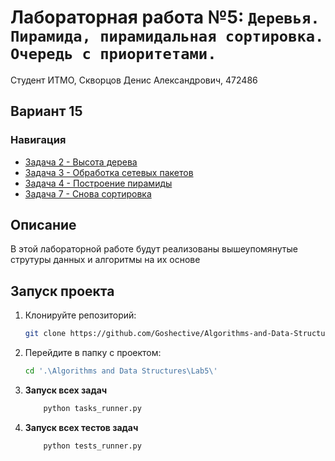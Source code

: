 # Лабораторная работа №5: `Деревья. Пирамида, пирамидальная сортировка. Очередь с приоритетами.`

Студент ИТМО, Скворцов Денис Александрович, 472486

## Вариант 15

### Навигация
- [Задача 2 - Высота дерева ](Task_plus_2)
- [Задача 3 - Обработка сетевых пакетов ](Task_main_3)
- [Задача 4 - Построение пирамиды ](Task_plus_4)
- [Задача 7 - Снова сортировка ](Task_main_7)

## Описание
В этой лабораторной работе будут реализованы вышеупомянутые струтуры данных и алгоритмы на их основе


## Запуск проекта
1. Клонируйте репозиторий:
   ```bash
   git clone https://github.com/Goshective/Algorithms-and-Data-Structures
   ```

2. Перейдите в папку с проектом:
   ```bash
   cd '.\Algorithms and Data Structures\Lab5\'
   ```

3. **Запуск всех задач**
    ```bash
        python tasks_runner.py
    ```

4. **Запуск всех тестов задач**
    ```bash
        python tests_runner.py
    ```